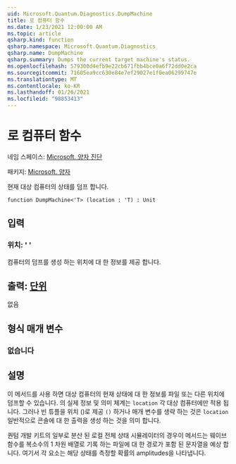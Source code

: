```yaml
---
uid: Microsoft.Quantum.Diagnostics.DumpMachine
title: 로 컴퓨터 함수
ms.date: 1/23/2021 12:00:00 AM
ms.topic: article
qsharp.kind: function
qsharp.namespace: Microsoft.Quantum.Diagnostics
qsharp.name: DumpMachine
qsharp.summary: Dumps the current target machine's status.
ms.openlocfilehash: 579300d4efb9e22cb671fbb4bce0a6f72dd0e2ca
ms.sourcegitcommit: 71605ea9cc630e84e7ef29027e1f0ea06299747e
ms.translationtype: MT
ms.contentlocale: ko-KR
ms.lasthandoff: 01/26/2021
ms.locfileid: "98853413"
---
```

# <a name="dumpmachine-function"></a>로 컴퓨터 함수

네임 스페이스: [Microsoft. 양자 진단](xref:Microsoft.Quantum.Diagnostics)

패키지: [Microsoft. 양자](https://nuget.org/packages/Microsoft.Quantum.QSharp.Core)


현재 대상 컴퓨터의 상태를 덤프 합니다.

```qsharp
function DumpMachine<'T> (location : 'T) : Unit
```


## <a name="input"></a>입력

### <a name="location--t"></a>위치: ' '

컴퓨터의 덤프를 생성 하는 위치에 대 한 정보를 제공 합니다.



## <a name="output--unit"></a>출력: [단위](xref:microsoft.quantum.lang-ref.unit)

없음

## <a name="type-parameters"></a>형식 매개 변수

### <a name="t"></a>없습니다



## <a name="remarks"></a>설명

이 메서드를 사용 하면 대상 컴퓨터의 현재 상태에 대 한 정보를 파일 또는 다른 위치에 덤프할 수 있습니다.
의 실제 정보 및 의미 체계는 `location` 각 대상 컴퓨터에만 적용 됩니다. 그러나 빈 튜플을 위치 ()로 제공 `()` 하거나 매개 변수를 생략 하는 것은 `location` 일반적으로 콘솔에 대 한 출력을 생성 하는 것을 의미 합니다.

퀀텀 개발 키트의 일부로 분산 된 로컬 전체 상태 시뮬레이터의 경우이 메서드는 웨이브 함수를 복소수의 1 차원 배열로 기록 하는 파일에 대 한 경로가 포함 된 문자열을 예상 합니다. 여기서 각 요소는 해당 상태를 측정할 확률의 amplitudes을 나타냅니다.